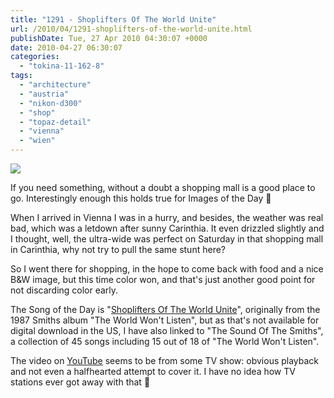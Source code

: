 ```yaml
---
title: "1291 - Shoplifters Of The World Unite"
url: /2010/04/1291-shoplifters-of-the-world-unite.html
publishDate: Tue, 27 Apr 2010 04:30:07 +0000
date: 2010-04-27 06:30:07
categories: 
  - "tokina-11-162-8"
tags: 
  - "architecture"
  - "austria"
  - "nikon-d300"
  - "shop"
  - "topaz-detail"
  - "vienna"
  - "wien"
---
```

<a target="_blank" href="https://d25zfm9zpd7gm5.cloudfront.net/1200x1200/2010/20100426_160236_ps.jpg"><img src="https://d25zfm9zpd7gm5.cloudfront.net/0600x0600/2010/20100426_160236_ps.jpg" /></a>

If you need something, without a doubt a shopping mall is a good place to go. Interestingly enough this holds true for Images of the Day 🙂

 When I arrived in Vienna I was in a hurry, and besides, the weather was real bad, which was a letdown after sunny Carinthia. It even drizzled slightly and I thought, well, the ultra-wide was perfect on Saturday in that shopping mall in Carinthia, why not try to pull the same stunt here?

 So I went there for shopping, in the hope to come back with food and a nice B&W image, but this time color won, and that's just another good point for not discarding color early.

The Song of the Day is "<a target="_blank" href="http://www.lyricsmode.com/lyrics/s/smiths/shoplifters_of_the_world_unite.html">Shoplifters Of The World Unite</a>", originally from the 1987 Smiths album "The World Won't Listen", but as that's not available for digital download in the US, I have also linked to "The Sound Of The Smiths", a collection of 45 songs including 15 out of 18 of "The World Won't Listen". 

The video on <a target="_blank" href="http://www.youtube.com/watch?v=TRbp0ZIehk0">YouTube</a> seems to be from some TV show: obvious playback and not even a halfhearted attempt to cover it. I have no idea how TV stations ever got away with that 🙂

